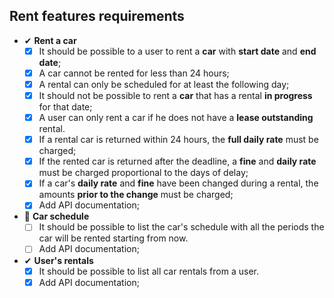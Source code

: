 ## Rent features requirements

- ✔ **Rent a car**
  - [x] It should be possible to a user to rent a **car** with **start date** and **end date**;
  - [x] A car cannot be rented for less than 24 hours;
  - [x] A rental can only be scheduled for at least the following day;
  - [x] It should not be possible to rent a **car** that has a rental **in progress** for that date;
  - [x] A user can only rent a car if he does not have a **lease outstanding** rental.
  - [x] If a rental car is returned within 24 hours, the **full daily rate** must be charged;
  - [x] If the rented car is returned after the deadline, a **fine** and **daily rate** must be charged proportional to the days of delay;
  - [x] If a car's **daily rate** and **fine** have been changed during a rental, the amounts **prior to the change** must be charged;
  - [x] Add API documentation;

- 📅 **Car schedule**
  - [ ] It should be possible to list the car's schedule with all the periods the car will be rented starting from now.
  - [ ] Add API documentation;

- ✔ **User's rentals**
  - [x] It should be possible to list all car rentals from a user.
  - [x] Add API documentation;
